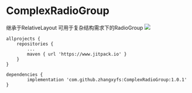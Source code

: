 # ComplexRadioGroup 
继承于RelativeLayout 可用于复杂结构需求下的RadioGroup
[![](https://www.jitpack.io/v/zhangxyfs/ComplexRadioGroup.svg)](https://www.jitpack.io/#zhangxyfs/ComplexRadioGroup)  

```
allprojects {  
	repositories {  
		...  
		maven { url 'https://www.jitpack.io' }  
	}  
}  

dependencies {  
       	implementation 'com.github.zhangxyfs:ComplexRadioGroup:1.0.1'  
}  
```
